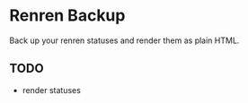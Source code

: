 # Renren Backup

Back up your renren statuses and render them as plain HTML.

## TODO

* render statuses
